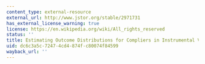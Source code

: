 ```yaml
---
content_type: external-resource
external_url: http://www.jstor.org/stable/2971731
has_external_license_warning: true
license: https://en.wikipedia.org/wiki/All_rights_reserved
status: ''
title: Estimating Outcome Distributions for Compliers in Instrumental Variable Models
uid: dc6c3a5c-7247-4cd4-874f-c80074f84599
wayback_url: ''
---
```

